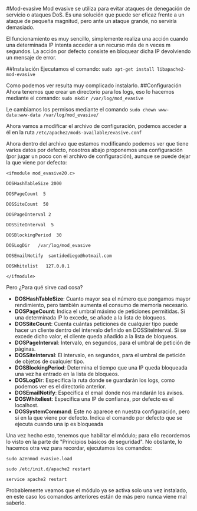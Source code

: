 #Mod-evasive
Mod evasive se utiliza para evitar ataques de denegación de servicio o ataques DoS. Es una solución que puede ser eficaz frente a un ataque de pequeña magnitud, pero ante un ataque grande, no serviría demasiado.

El funcionamiento es muy sencillo, simplemente realiza una acción cuando una determinada IP intenta acceder a un recurso más de n veces m segundos. La acción por defecto consiste en bloquear dicha IP devolviendo un mensaje de error.

##Instalación
Ejecutamos el comando: `sudo apt-get install libapache2-mod-evasive`

Como podemos ver resulta muy complicado instalarlo.
##Configuración
Ahora tenemos que crear un directorio para los logs, eso lo hacemos mediante el comando: `sudo mkdir /var/log/mod_evasive`

Le cambiamos los permisos mediante el comando `sudo chown www-data:www-data /var/log/mod_evasive/`

Ahora vamos a modificar el archivo de configuración, podemos acceder a él en la ruta
`/etc/apache2/mods-available/evasive.conf`

Ahora dentro del archivo que estamos modificando podemos ver que tiene varios datos por defecto, nosotros abajo proponemos una configuración (por jugar un poco con el archivo de configuración), aunque se puede dejar la que viene por defecto:

```
<ifmodule mod_evasive20.c>

DOSHashTableSize 2000

DOSPageCount  5

DOSSiteCount  50

DOSPageInterval 2

DOSSiteInterval  5

DOSBlockingPeriod  30

DOSLogDir   /var/log/mod_evasive

DOSEmailNotify  santidediego@hotmail.com

DOSWhitelist   127.0.0.1

</ifmodule>
```

Pero ¿Para qué sirve cad cosa?
- **DOSHashTableSize**: Cuanto mayor sea el número que pongamos mayor rendimiento, pero también aumenta el consumo de memoria necesario.
- **DOSPageCount**: Indica el umbral máximo de peticiones permitidas. Si una determinada IP lo excede, se añade a la lista de bloqueos.
- **DOSSiteCount**: Cuenta cuántas peticiones de cualquier tipo puede hacer un cliente dentro del intervalo definido en DOSSiteInterval. Si se excede dicho valor, el cliente queda añadido a la lista de bloqueos.
- **DOSPageInterval**: Intervalo, en segundos, para el umbral de petición de páginas.
- **DOSSiteInterval**: El intervalo, en segundos, para el umbral de petición de objetos de cualquier tipo.
- **DOSBlockingPeriod**: Determina el tiempo que una IP queda bloqueada una vez ha entrado en la lista de bloqueos.
- **DOSLogDir**: Especifica la ruta donde se guardarán los logs, como podemos ver es el directorio anterior.
- **DOSEmailNotify**: Especifica el email donde nos mandarán los avisos.
- **DOSWhiteliest**: Especifica una IP de confianza, por defecto es el localhost.
- **DOSSystemCommand**: Este no aparece en nuestra configuración, pero si en la que viene por defecto. Indica el comando por defecto que se ejecuta cuando una ip es bloqueada

Una vez hecho esto, tenemos que habilitar el módulo; para ello recordemos lo visto en la parte de "Principios básicos de seguridad". No obstante, lo hacemos otra vez para recordar, ejecutamos los comandos:

`sudo a2enmod evasive.load`

`sudo /etc/init.d/apache2 restart`

`service apache2 restart`

Probablemente veamos que el módulo ya se activa solo una vez instalado, en este caso los comandos anteriores están de más pero nunca viene mal saberlo.



